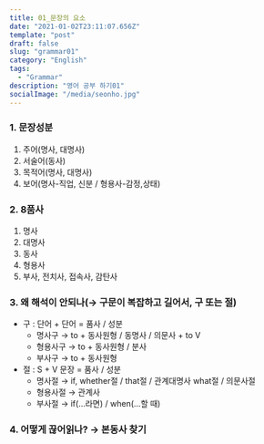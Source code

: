 ```yaml
---
title: 01_문장의 요소
date: "2021-01-02T23:11:07.656Z"
template: "post"
draft: false
slug: "grammar01"
category: "English"
tags:
  - "Grammar"
description: "영어 공부 하기01"
socialImage: "/media/seonho.jpg"
---
```

### 1. 문장성분
1. 주어(명사, 대명사)
2. 서술어(동사)
3. 목적어(명사, 대명사)
4. 보어(명사-직업, 신분 / 형용사-감정,상태)

### 2. 8품사
1. 명사
2. 대명사
3. 동사
4. 형용사
5. 부사, 전치사, 접속사, 감탄사

### 3. 왜 해석이 안되나(→ 구문이 복잡하고 길어서, 구 또는 절)
* 구 : 단어 + 단어 = 품사 / 성분
  * 명사구 → to + 동사원형 / 동명사 / 의문사 + to V
  * 형용사구 → to + 동사원형 / 분사
  *  부사구 → to + 동사원형
* 절 : S + V 문장 = 품사 / 성분
  * 명사절 → if, whether절 / that절 / 관계대명사 what절 / 의문사절
  * 형용사절 → 관계사
  * 부사절 → if(...라면) / when(...할 때)

### 4. 어떻게 끊어읽나? → 본동사 찾기